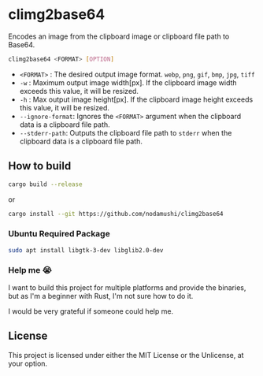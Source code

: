 # climg2base64

Encodes an image from the clipboard image or clipboard file path to Base64.

```sh
climg2base64 <FORMAT> [OPTION]
```

- `<FORMAT>` : The desired output image format. `webp`, `png`, `gif`, `bmp`, `jpg`, `tiff`
- `-w` : Maximum output image width[px]. If the clipboard image width exceeds this value, it will be resized.
- `-h` : Max output image height[px].  If the clipboard image height exceeds this value, it will be resized.
- `--ignore-format`: Ignores the `<FORMAT>` argument when the clipboard data is a clipboard file path.
- `--stderr-path`: Outputs the clipboard file path to `stderr` when the clipboard data is a clipboard file path.


## How to build

```sh
cargo build --release
```

or

```sh
cargo install --git https://github.com/nodamushi/climg2base64
```


### Ubuntu Required Package

```sh
sudo apt install libgtk-3-dev libglib2.0-dev
```

### Help me 😭

I want to build this project for multiple platforms and provide the binaries, but as I'm a beginner with Rust, I'm not sure how to do it.

I would be very grateful if someone could help me.

## License

This project is licensed under either the MIT License or the Unlicense, at your option.
